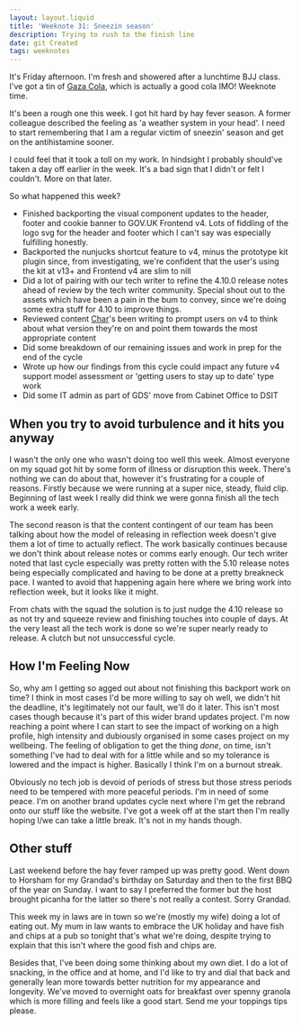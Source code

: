 ```yaml
---
layout: layout.liquid
title: 'Weeknote 31: Sneezin season'
description: Trying to rush to the finish line
date: git Created
tags: weeknotes
---
```


It's Friday afternoon. I'm fresh and showered after a lunchtime BJJ class. I've got a tin of [Gaza Cola](https://gazacola.shop/), which is actually a good cola IMO! Weeknote time.

It's been a rough one this week. I got hit hard by hay fever season. A former colleague described the feeling as 'a weather system in your head'. I need to start remembering that I am a regular victim of sneezin' season and get on the antihistamine sooner.

I could feel that it took a toll on my work. In hindsight I probably should've taken a day off earlier in the week. It's a bad sign that I didn't or felt I couldn't. More on that later.

So what happened this week?

- Finished backporting the visual component updates to the header, footer and cookie banner to GOV.UK Frontend v4. Lots of fiddling of the logo svg for the header and footer which I can't say was especially fulfilling honestly.
- Backported the nunjucks shortcut feature to v4, minus the prototype kit plugin since, from investigating, we're confident that the user's using the kit at v13+ and Frontend v4 are slim to nill
- Did a lot of pairing with our tech writer to refine the 4.10.0 release notes ahead of review by the tech writer community. Special shout out to the assets which have been a pain in the bum to convey, since we're doing some extra stuff for 4.10 to improve things.
- Reviewed content [Char](https://cdownsdesign.com/)'s been writing to prompt users on v4 to think about what version they're on and point them towards the most appropriate content
- Did some breakdown of our remaining issues and work in prep for the end of the cycle
- Wrote up how our findings from this cycle could impact any future v4 support model assessment or 'getting users to stay up to date' type work
- Did some IT admin as part of GDS' move from Cabinet Office to DSIT

## When you try to avoid turbulence and it hits you anyway

I wasn't the only one who wasn't doing too well this week. Almost everyone on my squad got hit by some form of illness or disruption this week. There's nothing we can do about that, however it's frustrating for a couple of reasons. Firstly because we were running at a super nice, steady, fluid clip. Beginning of last week I really did think we were gonna finish all the tech work a week early.

The second reason is that the content contingent of our team has been talking about how the model of releasing in reflection week doesn't give them a lot of time to actually reflect. The work basically continues because we don't think about release notes or comms early enough. Our tech writer noted that last cycle especially was pretty rotten with the 5.10 release notes being especially complicated and having to be done at a pretty breakneck pace. I wanted to avoid that happening again here where we bring work into reflection week, but it looks like it might.

From chats with the squad the solution is to just nudge the 4.10 release so as not try and squeeze review and finishing touches into couple of days. At the very least all the tech work is done so we're super nearly ready to release. A clutch but not unsuccessful cycle.

## How I'm Feeling Now

So, why am I getting so agged out about not finishing this backport work on time? I think in most cases I'd be more willing to say oh well, we didn't hit the deadline, it's legitimately not our fault, we'll do it later. This isn't most cases though because it's part of this wider brand updates project. I'm now reaching a point where I can start to see the impact of working on a high profile, high intensity and dubiously organised in some cases project on my wellbeing. The feeling of obligation to get the thing _done_, on time, isn't something I've had to deal with for a little while and so my tolerance is lowered and the impact is higher. Basically I think I'm on a burnout streak.

Obviously no tech job is devoid of periods of stress but those stress periods need to be tempered with more peaceful periods. I'm in need of some peace. I'm on another brand updates cycle next where I'm get the rebrand onto our stuff like the website. I've got a week off at the start then I'm really hoping I/we can take a little break. It's not in my hands though.

## Other stuff

Last weekend before the hay fever ramped up was pretty good. Went down to Horsham for my Grandad's birthday on Saturday and then to the first BBQ of the year on Sunday. I want to say I preferred the former but the host brought picanha for the latter so there's not really a contest. Sorry Grandad.

This week my in laws are in town so we're (mostly my wife) doing a lot of eating out. My mum in law wants to embrace the UK holiday and have fish and chips at a pub so tonight that's what we're doing, despite trying to explain that this isn't where the good fish and chips are.

Besides that, I've been doing some thinking about my own diet. I do a lot of snacking, in the office and at home, and I'd like to try and dial that back and generally lean more towards better nutrition for my appearance and longevity. We've moved to overnight oats for breakfast over spenny granola which is more filling and feels like a good start. Send me your toppings tips please.
